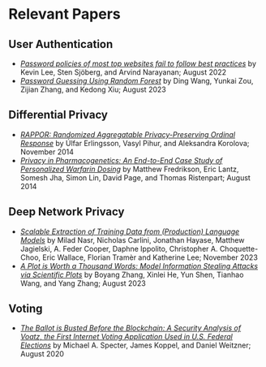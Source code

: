 # Relevant Papers

## User Authentication
- [_Password policies of most top websites fail to follow best practices_](https://www.usenix.org/conference/soups2022/presentation/lee) by Kevin Lee, Sten Sjöberg, and Arvind Narayanan; August 2022
- [_Password Guessing Using Random Forest_](https://www.usenix.org/conference/usenixsecurity23/presentation/wang-ding-password-guessing) by Ding Wang, Yunkai Zou, Zijian Zhang, and Kedong Xiu; August 2023

## Differential Privacy
- [_RAPPOR: Randomized Aggregatable Privacy-Preserving Ordinal Response_](https://dl.acm.org/doi/10.1145/2660267.2660348) by Úlfar Erlingsson, Vasyl Pihur, and Aleksandra Korolova; November 2014
- [_Privacy in Pharmacogenetics: An End-to-End Case Study of Personalized Warfarin Dosing_](https://www.usenix.org/conference/usenixsecurity14/technical-sessions/presentation/fredrikson_matthew) by Matthew Fredrikson, Eric Lantz, Somesh Jha, Simon Lin, David Page, and Thomas Ristenpart; August 2014

## Deep Network Privacy
- [_Scalable Extraction of Training Data from (Production) Language Models_](https://arxiv.org/abs/2311.17035) by Milad Nasr, Nicholas Carlini, Jonathan Hayase, Matthew Jagielski, A. Feder Cooper, Daphne Ippolito, Christopher A. Choquette-Choo, Eric Wallace, Florian Tramèr and Katherine Lee; November 2023
- [_A Plot is Worth a Thousand Words: Model Information Stealing Attacks via Scientific Plots_](https://www.usenix.org/conference/usenixsecurity23/presentation/zhang-boyang) by Boyang Zhang, Xinlei He, Yun Shen, Tianhao Wang, and Yang Zhang; August 2023

## Voting
- [_The Ballot is Busted Before the Blockchain: A Security Analysis of Voatz, the First Internet Voting Application Used in U.S. Federal Elections_](https://www.usenix.org/conference/usenixsecurity20/presentation/specter) by Michael A. Specter, James Koppel, and Daniel Weitzner; August 2020
